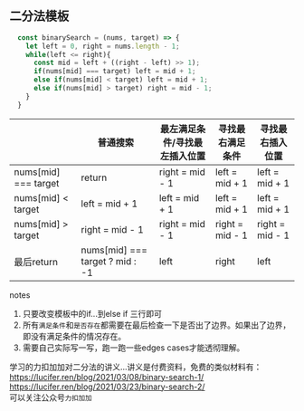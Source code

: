 ## 二分法模板

```JavaScript
  const binarySearch = (nums, target) => {
    let left = 0, right = nums.length - 1;
    while(left <= right){
      const mid = left + ((right - left) >> 1);
      if(nums[mid] === target) left = mid + 1;
      else if(nums[mid] < target) left = mid + 1;
      else if(nums[mid] > target) right = mid - 1;
    }
  }

```


|   | 普通搜索  | 最左满足条件/寻找最左插入位置  | 寻找最右满足条件  | 寻找最右插入位置  |  
|---|---|---|---|---|
| nums[mid] === target  | return   | right = mid - 1| left = mid + 1  | left = mid + 1  |
| nums[mid] < target  | left = mid + 1  | left = mid + 1  | left = mid + 1  | left = mid + 1  | 
| nums[mid] > target  | right = mid - 1  |  right = mid - 1 | right = mid - 1  | right = mid - 1  | 
| 最后return  | nums[mid] === target ? mid : -1  | left  | right  | left  |

notes
1. 只要改变模板中的if...到else if 三行即可
2. 所有`满足条件`和`是否存在`都需要在最后检查一下是否出了边界。如果出了边界，即没有满足条件的情况存在。
3. 需要自己实际写一写，跑一跑一些edges cases才能透彻理解。


学习的力扣加加对二分法的讲义...讲义是付费资料，免费的类似材料有：   
https://lucifer.ren/blog/2021/03/08/binary-search-1/   
https://lucifer.ren/blog/2021/03/23/binary-search-2/   
可以关注公众号`力扣加加`